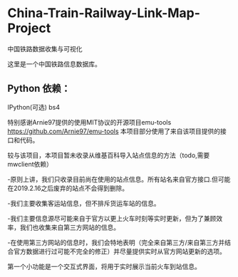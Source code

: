 # China-Train-Railway-Link-Map-Project
中国铁路数据收集与可视化


这里是一个中国铁路信息数据库。

## Python 依赖：

IPython(可选) bs4

特别感谢Arnie97提供的使用MIT协议的开源项目emu-tools https://github.com/Arnie97/emu-tools 本项目部分使用了来自该项目提供的接口和代码。

较与该项目，本项目暂未收录从维基百科导入站点信息的方法（todo,需要mwclient依赖）

-原则上讲，我们只收录目前尚在使用的站点信息。所有站名来自官方接口.但可能在2019.2.16之后废弃的站点不会得到删除。

-我们主要收集客运站信息，但不排斥货运车站的信息。

-我们主要信息源尽可能来自于官方以更上火车时刻等实时更新，但为了兼顾效率，我们也收集来自第三方网站的信息。

-在使用第三方网站的信息时，我们会特地表明（完全来自第三方/来自第三方并结合官方数据进行过可能不完全的修正）并尽量提供实时从官方网站更新的选项。

第一个小功能是一个交互式界面，将用于实时展示当前火车到站信息。
